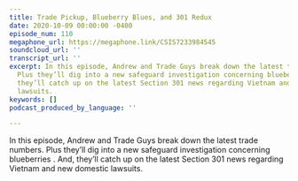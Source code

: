 ```yaml
---
title: Trade Pickup, Blueberry Blues, and 301 Redux
date: 2020-10-09 00:00:00 -0400
episode_num: 110
megaphone_url: https://megaphone.link/CSIS7233984545
soundcloud_url: ''
transcript_url: ''
excerpt: In this episode, Andrew and Trade Guys break down the latest trade numbers.
  Plus they’ll dig into a new safeguard investigation concerning blueberries . And,
  they’ll catch up on the latest Section 301 news regarding Vietnam and new domestic
  lawsuits.
keywords: []
podcast_produced_by_language: ''

---
```

In this episode, Andrew and Trade Guys break down the latest trade numbers. Plus they’ll dig into a new safeguard investigation concerning blueberries . And, they’ll catch up on the latest Section 301 news regarding Vietnam and new domestic lawsuits.